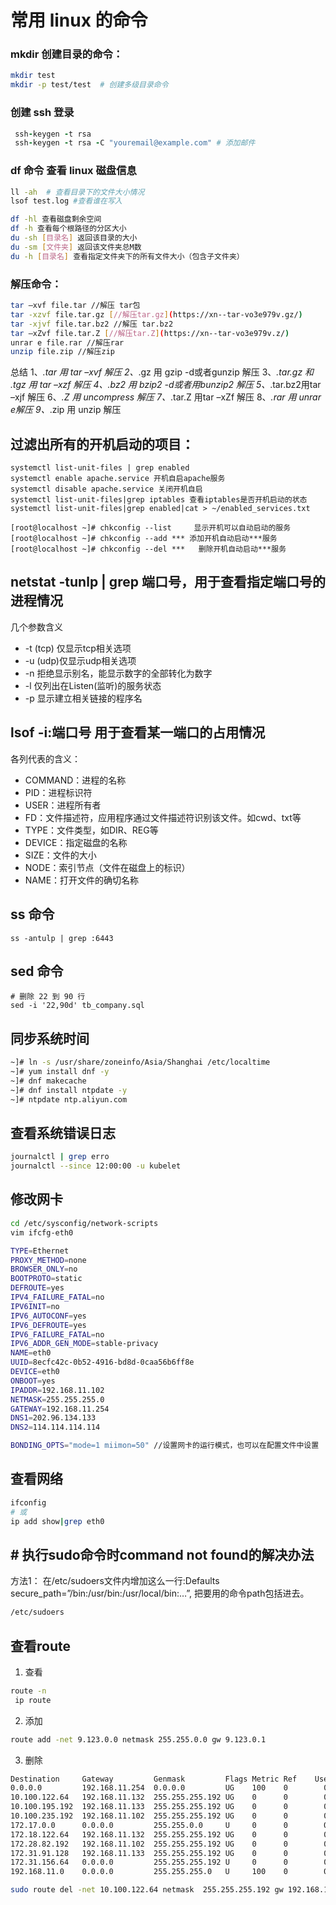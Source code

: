 # 常用 linux 的命令

### mkdir  创建目录的命令：
```bash
mkdir test
mkdir -p test/test  # 创建多级目录命令
```

### 创建 ssh 登录
```ruby
 ssh-keygen -t rsa
 ssh-keygen -t rsa -C "youremail@example.com" # 添加邮件
```

### df 命令 查看 linux 磁盘信息
```bash
ll -ah  # 查看目录下的文件大小情况
lsof test.log #查看谁在写入  

df -hl 查看磁盘剩余空间
df -h 查看每个根路径的分区大小
du -sh [目录名] 返回该目录的大小
du -sm [文件夹] 返回该文件夹总M数
du -h [目录名] 查看指定文件夹下的所有文件大小（包含子文件夹）
```

### 解压命令：
```bash
tar –xvf file.tar //解压 tar包
tar -xzvf file.tar.gz [//解压tar.gz](https://xn--tar-vo3e979v.gz/)
tar -xjvf file.tar.bz2 //解压 tar.bz2
tar –xZvf file.tar.Z [//解压tar.Z](https://xn--tar-vo3e979v.z/)
unrar e file.rar //解压rar
unzip file.zip //解压zip
```
总结
  1、_.tar 用 tar –xvf 解压
  2、_.gz 用 gzip -d或者gunzip 解压
  3、_.tar.gz 和 _.tgz 用 tar –xzf 解压
  4、_.bz2 用 bzip2 -d或者用bunzip2 解压
  5、_.tar.bz2用tar –xjf 解压
  6、_.Z 用 uncompress 解压
  7、_.tar.Z 用tar –xZf 解压
  8、_.rar 用 unrar e解压
  9、_.zip 用 unzip 解压


## 过滤出所有的开机启动的项目：

```shell
systemctl list-unit-files | grep enabled
systemctl enable apache.service 开机自启apache服务
systemctl disable apache.service 关闭开机自启
systemctl list-unit-files|grep iptables 查看iptables是否开机启动的状态
systemctl list-unit-files|grep enabled|cat > ~/enabled_services.txt
```

```shell
[root@localhost ~]# chkconfig --list     显示开机可以自动启动的服务
[root@localhost ~]# chkconfig --add *** 添加开机自动启动***服务
[root@localhost ~]# chkconfig --del ***   删除开机自动启动***服务
```

##  netstat -tunlp | grep 端口号，用于查看指定端口号的进程情况

几个参数含义
*   -t (tcp) 仅显示tcp相关选项
*   -u (udp)仅显示udp相关选项
*   -n 拒绝显示别名，能显示数字的全部转化为数字
*   -l 仅列出在Listen(监听)的服务状态
*   -p 显示建立相关链接的程序名


##  lsof -i:端口号 用于查看某一端口的占用情况
各列代表的含义：

*   COMMAND：进程的名称
*   PID：进程标识符
*   USER：进程所有者
*   FD：文件描述符，应用程序通过文件描述符识别该文件。如cwd、txt等
*   TYPE：文件类型，如DIR、REG等
*   DEVICE：指定磁盘的名称
*   SIZE：文件的大小
*   NODE：索引节点（文件在磁盘上的标识）
*   NAME：打开文件的确切名称

##  ss  命令
```shell
ss -antulp | grep :6443
```

## sed 命令
```shell
# 删除 22 到 90 行
sed -i '22,90d' tb_company.sql  
```


## 同步系统时间

```bash
~]# ln -s /usr/share/zoneinfo/Asia/Shanghai /etc/localtime
~]# yum install dnf -y
~]# dnf makecache
~]# dnf install ntpdate -y
~]# ntpdate ntp.aliyun.com
```

## 查看系统错误日志
```bash
journalctl | grep erro 
journalctl --since 12:00:00 -u kubelet
```

## 修改网卡

```bash
cd /etc/sysconfig/network-scripts
vim ifcfg-eth0

TYPE=Ethernet
PROXY_METHOD=none
BROWSER_ONLY=no
BOOTPROTO=static
DEFROUTE=yes
IPV4_FAILURE_FATAL=no
IPV6INIT=no
IPV6_AUTOCONF=yes
IPV6_DEFROUTE=yes
IPV6_FAILURE_FATAL=no
IPV6_ADDR_GEN_MODE=stable-privacy
NAME=eth0
UUID=8ecfc42c-0b52-4916-bd8d-0caa56b6ff8e
DEVICE=eth0
ONBOOT=yes
IPADDR=192.168.11.102
NETMASK=255.255.255.0
GATEWAY=192.168.11.254
DNS1=202.96.134.133
DNS2=114.114.114.114

BONDING_OPTS="mode=1 miimon=50" //设置网卡的运行模式，也可以在配置文件中设置
```


## 查看网络
```bash
ifconfig
# 或 
ip add show|grep eth0
```

## # 执行sudo命令时command not found的解决办法

 方法1： 在/etc/sudoers文件内增加这么一行:Defaults secure_path=”/bin:/usr/bin:/usr/local/bin:…”, 把要用的命令path包括进去。
```bash
/etc/sudoers
```

## 查看route
1. 查看
```bash
route -n
 ip route
```
  2. 添加
```bash
route add -net 9.123.0.0 netmask 255.255.0.0 gw 9.123.0.1
```

 3. 删除
```bash
Destination     Gateway         Genmask         Flags Metric Ref    Use Iface
0.0.0.0         192.168.11.254  0.0.0.0         UG    100    0        0 eth0
10.100.122.64   192.168.11.132  255.255.255.192 UG    0      0        0 eth0
10.100.195.192  192.168.11.133  255.255.255.192 UG    0      0        0 eth0
10.100.235.192  192.168.11.102  255.255.255.192 UG    0      0        0 eth0
172.17.0.0      0.0.0.0         255.255.0.0     U     0      0        0 docker0
172.18.122.64   192.168.11.132  255.255.255.192 UG    0      0        0 tunl0
172.28.82.192   192.168.11.102  255.255.255.192 UG    0      0        0 tunl0
172.31.91.128   192.168.11.133  255.255.255.192 UG    0      0        0 tunl0
172.31.156.64   0.0.0.0         255.255.255.192 U     0      0        0 *
192.168.11.0    0.0.0.0         255.255.255.0   U     100    0        0 eth0
```

```bash
sudo route del -net 10.100.122.64 netmask  255.255.255.192 gw 192.168.11.132
```

